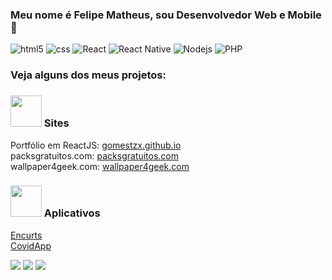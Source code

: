 ### Meu nome é Felipe Matheus, sou Desenvolvedor Web e Mobile :wave:

<div style="display: inline_block">
  <img alt="html5" src="https://img.shields.io/badge/HTML5-E34F26?style=for-the-badge&logo=html5&logoColor=white" />
  <img alt="css" src="https://img.shields.io/badge/CSS3-1572B6?style=for-the-badge&logo=css3&logoColor=white" />
   <img alt="React" src="https://img.shields.io/badge/React-20232A?style=for-the-badge&logo=react&logoColor=61DAFB" />
   <img alt="React Native" src="https://img.shields.io/badge/React_Native-20232A?style=for-the-badge&logo=react&logoColor=61DAFB" />
  <img alt="Nodejs" src="https://img.shields.io/badge/Node.js-43853D?style=for-the-badge&logo=node.js&logoColor=white" />
  <img alt="PHP" src="https://img.shields.io/badge/PHP-777BB4?style=for-the-badge&logo=php&logoColor=white" />
  
  
</div>

<h3> Veja alguns dos meus projetos: </h3>

### <img src="https://media.giphy.com/media/Vf3ZKdillTMOOaOho0/giphy.gif" width="50"> Sites

 Portfólio em ReactJS: <a href="https://gomestzx.github.io/"> gomestzx.github.io </a> <br>
 packsgratuitos.com: <a href="https://packsgratuitos.com"> packsgratuitos.com </a> <br>
 wallpaper4geek.com: <a href="https://wallpaper4geek.com">wallpaper4geek.com</a> <br>
 
 ### <img src="https://media.giphy.com/media/4yAGJLPdbpNDgKisFH/giphy.gif" width="50"> Aplicativos

 
 <a href="https://github.com/gomestzx/encurts"> Encurts </a> <br>
 <a href="https://glassmorphism-css.vercel.app/"> CovidApp </a>


<div> 
  <a href="https://instagram.com/gomestzx" target="_blank"><img src="https://img.shields.io/badge/-Instagram-%23E4405F?style=for-the-badge&logo=instagram&logoColor=white" target="_blank"></a>
  <a href = "mailto:felipematheusdev@gmail.com"><img src="https://img.shields.io/badge/-Gmail-%23333?style=for-the-badge&logo=gmail&logoColor=white" target="_blank"></a>
  <a href="https://br.linkedin.com/in/gomestzx" target="_blank"><img src="https://img.shields.io/badge/-LinkedIn-%230077B5?style=for-the-badge&logo=linkedin&logoColor=white" target="_blank"></a> 
 
 
</div>

